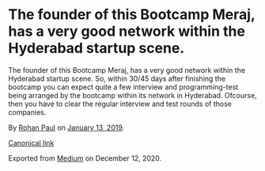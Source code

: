 # The founder of this Bootcamp Meraj, has a very good network within the Hyderabad startup scene.

The founder of this Bootcamp Meraj, has a very good network within the Hyderabad startup scene. So, within 30/45 days after finishing the bootcamp you can expect quite a few interview and programming-test being arranged by the bootcamp within its network in Hyderabad. Ofcourse, then you have to clear the regular interview and test rounds of those companies.

By [Rohan Paul](https://medium.com/@paulrohan) on [January 13, 2019](https://medium.com/p/64668d70539f).

[Canonical link](https://medium.com/@paulrohan/the-founder-of-this-bootcamp-meraj-has-a-very-good-network-within-the-hyderabad-startup-scene-64668d70539f)

Exported from [Medium](https://medium.com) on December 12, 2020.